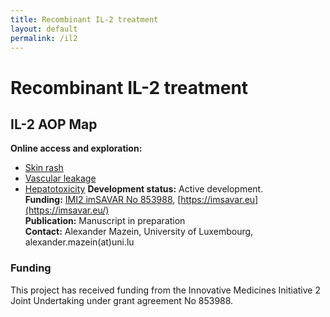 ```yaml
---
title: Recombinant IL-2 treatment
layout: default
permalink: /il2
---
```


# Recombinant IL-2 treatment
## IL-2 AOP Map

**Online access and exploration:** 
  - [Skin rash](https://imsavar.elixir-luxembourg.org/minerva/index.xhtml?id=IL2skinrash)  
  - [Vascular leakage](https://imsavar.elixir-luxembourg.org/minerva/index.xhtml?id=IL2vascularleakage)
  - [Hepatotoxicity](https://imsavar.elixir-luxembourg.org/minerva/index.xhtml?id=IL2hepatotoxicity)
**Development status:** Active development.  
**Funding:** [IMI2 imSAVAR No 853988](https://www.imi.europa.eu/projects-results/project-factsheets/imsavar), [https://imsavar.eu](https://imsavar.eu/)  
**Publication:** Manuscript in preparation   
**Contact:** Alexander Mazein, University of Luxembourg, alexander.mazein(at)uni.lu  

### Funding

This project has received funding from the Innovative Medicines Initiative 2 Joint Undertaking under grant agreement No 853988.

